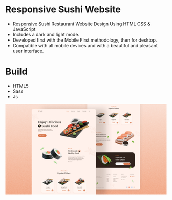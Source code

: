# Responsive Sushi Website

- Responsive Sushi Restaurant Website Design Using HTML CSS & JavaScript
- Includes a dark and light mode.
- Developed first with the Mobile First methodology, then for desktop.
- Compatible with all mobile devices and with a beautiful and pleasant user interface.

# Build
- HTML5
- Sass
- Js

![preview img](./design/preview.png)
